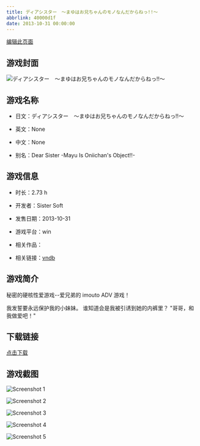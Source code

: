 ```yaml
---
title: ディアシスター　～まゆはお兄ちゃんのモノなんだからねっ!!～
abbrlink: 40000d1f
date: 2013-10-31 00:00:00
---
```

[编辑此页面](https://github.com/ACG-3/ADV3-source/blob/main/source/_posts/games/%E3%83%87%E3%82%A3%E3%82%A2%E3%82%B7%E3%82%B9%E3%82%BF%E3%83%BC%E3%80%80%EF%BD%9E%E3%81%BE%E3%82%86%E3%81%AF%E3%81%8A%E5%85%84%E3%81%A1%E3%82%83%E3%82%93%E3%81%AE%E3%83%A2%E3%83%8E%E3%81%AA%E3%82%93%E3%81%A0%E3%81%8B%E3%82%89%E3%81%AD%E3%81%A3%21%21%EF%BD%9E.md)

## 游戏封面

![ディアシスター　～まゆはお兄ちゃんのモノなんだからねっ!!～](https%3A//pan.timero.xyz/onedrive/img_lib_001/%E3%83%87%E3%82%A3%E3%82%A2%E3%82%B7%E3%82%B9%E3%82%BF%E3%83%BC%E3%80%80%EF%BD%9E%E3%81%BE%E3%82%86%E3%81%AF%E3%81%8A%E5%85%84%E3%81%A1%E3%82%83%E3%82%93%E3%81%AE%E3%83%A2%E3%83%8E%E3%81%AA%E3%82%93%E3%81%A0%E3%81%8B%E3%82%89%E3%81%AD%E3%81%A3%21%21%EF%BD%9E_cover.avif)


## 游戏名称

- 日文：ディアシスター　～まゆはお兄ちゃんのモノなんだからねっ!!～
- 英文：None
- 中文：None

- 别名：Dear Sister -Mayu Is Oniichan's Object!!-


## 游戏信息

- 时长：2.73 h
- 开发者：Sister Soft
- 发售日期：2013-10-31
- 游戏平台：win
- 相关作品：

- 相关链接：[vndb](https://vndb.org/v14003)


## 游戏简介

秘密的硬核性爱游戏--爱兄弟的 imouto ADV 游戏！

我发誓要永远保护我的小妹妹。
谁知道会是我被引诱到她的内裤里？
"哥哥，和我做爱吧！"




## 下载链接

[点击下载](https://pan.timero.xyz/onedrive/adv_lib_001/%E3%83%87%E3%82%A3%E3%82%A2%E3%82%B7%E3%82%B9%E3%82%BF%E3%83%BC%E3%80%80%EF%BD%9E%E3%81%BE%E3%82%86%E3%81%AF%E3%81%8A%E5%85%84%E3%81%A1%E3%82%83%E3%82%93%E3%81%AE%E3%83%A2%E3%83%8E%E3%81%AA%E3%82%93%E3%81%A0%E3%81%8B%E3%82%89%E3%81%AD%E3%81%A3%21%21%EF%BD%9E)


## 游戏截图


![Screenshot 1](https%3A//pan.timero.xyz/onedrive/img_lib_001/%E3%83%87%E3%82%A3%E3%82%A2%E3%82%B7%E3%82%B9%E3%82%BF%E3%83%BC%E3%80%80%EF%BD%9E%E3%81%BE%E3%82%86%E3%81%AF%E3%81%8A%E5%85%84%E3%81%A1%E3%82%83%E3%82%93%E3%81%AE%E3%83%A2%E3%83%8E%E3%81%AA%E3%82%93%E3%81%A0%E3%81%8B%E3%82%89%E3%81%AD%E3%81%A3%21%21%EF%BD%9E_Screenshot_1.avif)

![Screenshot 2](https%3A//pan.timero.xyz/onedrive/img_lib_001/%E3%83%87%E3%82%A3%E3%82%A2%E3%82%B7%E3%82%B9%E3%82%BF%E3%83%BC%E3%80%80%EF%BD%9E%E3%81%BE%E3%82%86%E3%81%AF%E3%81%8A%E5%85%84%E3%81%A1%E3%82%83%E3%82%93%E3%81%AE%E3%83%A2%E3%83%8E%E3%81%AA%E3%82%93%E3%81%A0%E3%81%8B%E3%82%89%E3%81%AD%E3%81%A3%21%21%EF%BD%9E_Screenshot_2.avif)

![Screenshot 3](https%3A//pan.timero.xyz/onedrive/img_lib_001/%E3%83%87%E3%82%A3%E3%82%A2%E3%82%B7%E3%82%B9%E3%82%BF%E3%83%BC%E3%80%80%EF%BD%9E%E3%81%BE%E3%82%86%E3%81%AF%E3%81%8A%E5%85%84%E3%81%A1%E3%82%83%E3%82%93%E3%81%AE%E3%83%A2%E3%83%8E%E3%81%AA%E3%82%93%E3%81%A0%E3%81%8B%E3%82%89%E3%81%AD%E3%81%A3%21%21%EF%BD%9E_Screenshot_3.avif)

![Screenshot 4](https%3A//pan.timero.xyz/onedrive/img_lib_001/%E3%83%87%E3%82%A3%E3%82%A2%E3%82%B7%E3%82%B9%E3%82%BF%E3%83%BC%E3%80%80%EF%BD%9E%E3%81%BE%E3%82%86%E3%81%AF%E3%81%8A%E5%85%84%E3%81%A1%E3%82%83%E3%82%93%E3%81%AE%E3%83%A2%E3%83%8E%E3%81%AA%E3%82%93%E3%81%A0%E3%81%8B%E3%82%89%E3%81%AD%E3%81%A3%21%21%EF%BD%9E_Screenshot_4.avif)

![Screenshot 5](https%3A//pan.timero.xyz/onedrive/img_lib_001/%E3%83%87%E3%82%A3%E3%82%A2%E3%82%B7%E3%82%B9%E3%82%BF%E3%83%BC%E3%80%80%EF%BD%9E%E3%81%BE%E3%82%86%E3%81%AF%E3%81%8A%E5%85%84%E3%81%A1%E3%82%83%E3%82%93%E3%81%AE%E3%83%A2%E3%83%8E%E3%81%AA%E3%82%93%E3%81%A0%E3%81%8B%E3%82%89%E3%81%AD%E3%81%A3%21%21%EF%BD%9E_Screenshot_5.avif)

